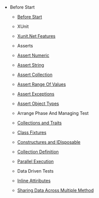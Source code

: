 - Before Start 
  - [Before Start](README.md)

  - XUnit 
  - [Xunit.Net Features](/Xunit.Net.md)

  - Asserts 
  - [Assert Numeric ](/AssertNumeric.md)
  - [Assert String ](/AssertString.md)
  - [Assert Collection ](/AssertCollection.md)
  - [Assert Range Of Values ](/AssertRange.md)
  - [Assert Exceptions ](/AssertExceptions.md)
  - [Assert Object Types ](/AssertObjectTypes.md)

  - Arrange Phase And Managing Test  
  - [Collections and Traits ](/CollectionsAndTraits.md)
  - [Class Fixtures ](/ClassFixtures.md)
  - [Constructures and IDisposable](/ConstructuresandDisposable.md)
  - [Collection Definition](/CollectionDefinition.md)
  - [Parallel Execution](/ParallelExecution.md)
  
  - Data Driven Tests
  - [Inline Attiributes](/DataDrivenTest/InlineData.md)
  - [Sharing Data Across Multiple Method](/DataDrivenTest/SharingDataAcrossMethods.md)